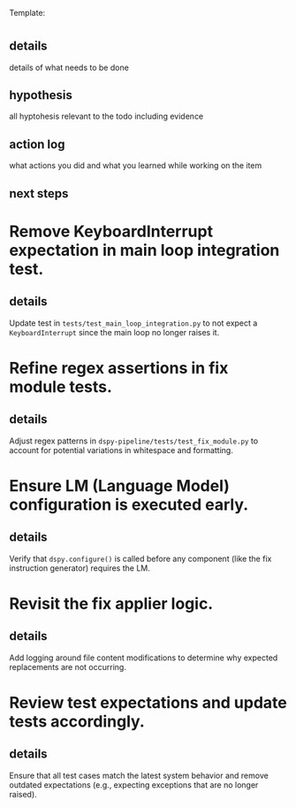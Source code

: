 Template:
# <todo description>
## details
details of what needs to be done
## hypothesis
all hyptohesis relevant to the todo including evidence
## action log
what actions you did and what you learned while working on the item
## next steps





# Remove KeyboardInterrupt expectation in main loop integration test.
## details
Update test in `tests/test_main_loop_integration.py` to not expect a `KeyboardInterrupt` since the main loop no longer raises it.
  
# Refine regex assertions in fix module tests.
## details
Adjust regex patterns in `dspy-pipeline/tests/test_fix_module.py` to account for potential variations in whitespace and formatting.

# Ensure LM (Language Model) configuration is executed early.
## details
Verify that `dspy.configure()` is called before any component (like the fix instruction generator) requires the LM.

# Revisit the fix applier logic.
## details
Add logging around file content modifications to determine why expected replacements are not occurring.

# Review test expectations and update tests accordingly.
## details
Ensure that all test cases match the latest system behavior and remove outdated expectations (e.g., expecting exceptions that are no longer raised).

